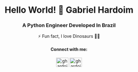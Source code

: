 <h1 align="center">Hello World! 🤖 Gabriel Hardoim</h1>
<h3 align="center">A Python Engineer Developed In Brazil</h3>
<p align="center">⚡ Fun fact, <bold>I love Dinosaurs 🦕🦖</bold></p>

<h4 align="center">Connect with me:</h3>
<p align="center">
<a href="https://linkedin.com/in/ghardoim" target="blank"><img align="center" src="https://raw.githubusercontent.com/rahuldkjain/github-profile-readme-generator/master/src/images/icons/Social/linked-in-alt.svg" alt="ghardoim" height="30" width="40" /></a>
<a href="https://instagram.com/ghardoim.py" target="blank"><img align="center" src="https://raw.githubusercontent.com/rahuldkjain/github-profile-readme-generator/master/src/images/icons/Social/instagram.svg" alt="ghardoim.py" height="30" width="40" /></a>
</p>
